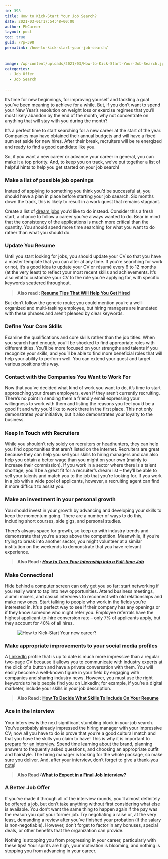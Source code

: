 ```yaml
---
id: 398
title: How to Kick-Start Your Job Search?
date: 2021-03-01T17:54:48+00:00
author: PhCareer
layout: post
toc: true
guid: /?p=398
permalink: /how-to-kick-start-your-job-search/


image: /wp-content/uploads/2021/03/How-to-Kick-Start-Your-Job-Search.jpg
categories:
  - Job Offer
  - Job Search

---
```

Its time for new beginnings, for improving yourself and tackling a goal you&#8217;ve been meaning to achieve for a while. But, if you don&#8217;t want to spend your New Year&#8217;s resolution on weight loss or exercise regimes that you&#8217;ll most likely abandon by the end of the month, why not concentrate on anything that will stay with you during the month?

It&#8217;s a perfect time to start searching for a new career at the start of the year. Companies may have obtained their annual budgets and will have a fixed sum set aside for new hires. After their break, recruiters will be re energized and ready to find a good candidate like you.

So, if you want a new career or advance your career in general, you can make it a top priority. And, to keep you on track, we&#8217;ve put together a list of helpful hints to help you get started on your job search!

### **Make a list of possible job openings**

Instead of applying to something you think you&#8217;d be successful at, you should have a plan in place before starting your job saearch. Six months down the track, this is likely to result in a work quest that remains stagnant.

Create a list of [dream jobs](/how-to-find-your-dream-job/) you&#8217;d like to do instead. Consider this a fresh start, a chance to follow a career you&#8217;ve always wanted to do. Bear in mind that the consistency of the applications is much more critical than the quantity. You should spend more time searching for what you want to do rather than what you should do.

### **Update You Resume**

Until you start looking for jobs, you should update your CV so that you have a master template that you can alter at any time. If you&#8217;re searching for work or not, it&#8217;s a good idea to update your CV or résumé every 6 to 12 months (at the very least) to reflect your most recent skills and achievements. It&#8217;s also vital to customize your CV to the role you&#8217;re applying for, with specific keywords scattered throughout.

<blockquote class="wp-block-quote">
  <p>
    <strong>Also read : <a href="/resume-tips-that-will-help-you-get-hired/">Resume Tips That Will Help You Get Hired</a></strong>
  </p>
</blockquote>

But don&#8217;t follow the generic route; you could mention you&#8217;re a well-organized and multi-tasking employee, but hiring managers are inundated with these phrases and aren&#8217;t pleased by clear keywords.

### **Define Your Core Skills**

Examine the qualifications and core skills rather than the job titles. When you search hard enough, you&#8217;ll be shocked to find appropriate roles with different titles. You&#8217;ll be more focused on your strengths and talents if you recognize your skills, and you&#8217;ll be able to find more beneficial roles that will help your ability to perform well. You can extend your quest and target various positions this way.

### **Contact with the Companies You Want to Work For**

Now that you&#8217;ve decided what kind of work you want to do, it&#8217;s time to start approaching your dream employers, even if they aren&#8217;t currently recruiting. There&#8217;s no point in sending them a friendly email expressing your willingness to work with them and listing the reasons you feel you&#8217;d be a good fit and why you&#8217;d like to work there in the first place. This not only demonstrates your initiative, but it also demonstrates your loyalty to the business.

### **Keep In Touch with Recruiters**

While you shouldn&#8217;t rely solely on recruiters or headhunters, they can help you find opportunities that aren&#8217;t listed on the internet. Recruiters are great because they can help you sell your skills to hiring managers and can also help you obtain a better wage than you might on your own (mainly to increase their commission). If you work in a sector where there is a talent shortage, you&#8217;ll be a great fit for a recruiter&#8217;s dream list – they&#8217;ll be able to sell your talents and match you to the job that you&#8217;re looking for. If you work in a job with a wide pool of applicants, however, a recruiting agent can find it more difficult to assist you.

### **Make an investment in your personal growth**

You should invest in your growth by advancing and developing your skills to keep the momentum going. There are a number of ways to do this, including short courses, side gigs, and personal studies.

There&#8217;s always space for growth, so keep up with industry trends and demonstrate that you&#8217;re a step above the competition. Meanwhile, if you&#8217;re trying to break into another sector, you might volunteer at a similar institution on the weekends to demonstrate that you have relevant experience.

<blockquote class="wp-block-quote">
  <p>
    <strong>Also Read : <em><a href="/how-to-turn-your-internship-into-a-full-time-job/">How to Turn Your Internship into a Full-time Job</a></em></strong>
  </p>
</blockquote>

### **Make Connections!**

Hide behind a computer screen can only get you so far; start networking if you really want to tap into new opportunities. Attend business meetings, alumni mixers, and casual interviews to reconnect with old relationships and make new ones. Start talking to people who work in the fields you&#8217;re interested in. It&#8217;s a perfect way to see if their company has any openings or if they know someone who might refer you. Employee referrals have the highest applicant-to-hire conversion rate – only 7% of applicants apply, but they account for 40% of all hires.

<div class="wp-block-image">
  <figure class="aligncenter size-large"><img loading="lazy" width="860" height="484" src="/wp-content/uploads/2021/03/job-search-basics.jpg" alt="How to Kick-Start Your new career?" class="wp-image-399" srcset="/wp-content/uploads/2021/03/job-search-basics.jpg 860w, /wp-content/uploads/2021/03/job-search-basics-300x169.jpg 300w, /wp-content/uploads/2021/03/job-search-basics-768x432.jpg 768w" sizes="(max-width: 860px) 100vw, 860px" /></figure>
</div>

### **Make appropriate improvements to your social media profiles**

A [LinkedIn](https://www.linkedin.com/) profile that is up to date is much more impressive than a regular two-page CV because it allows you to communicate with industry experts at the click of a button and have a private conversation with them. You will easily become a well-known figure in your field by engaging with companies and sharing industry news. However, you must use the right keywords to help people find you on LinkedIn; for example, if you&#8217;re a digital marketer, include your skills in your job description.

<blockquote class="wp-block-quote">
  <p>
    <strong>Also Read : <a href="/how-to-decide-what-skills-to-include-on-your-resume/">How To Decide What Skills To Include On Your Resume</a></strong>
  </p>
</blockquote>

### **Ace in the Interview**

Your interview is the next significant stumbling block in your job search. You&#8217;ve probably already impressed the hiring manager with your impressive CV; now all you have to do is prove that you&#8217;re a good cultural match and that you have the skills you claim to have! This is why it is important to [prepare for an interview](/category/job-interview-tip/). Spend time learning about the brand, planning answers to frequently asked questions, and choosing an appropriate outfit and hairstyle. The hiring manager is looking for the whole package, so make sure you deliver. And, after your interview, don&#8217;t forget to give a [thank-you note](/thank-you-note-after-a-job-interview/)!

<blockquote class="wp-block-quote">
  <p>
    <strong>Also Read :<a href="/what-to-expect-in-a-final-job-interview/">What to Expect in a Final Job Interview?</a></strong>
  </p>
</blockquote>

### **A Better Job Offer**

If you&#8217;ve made it through all of the interview rounds, you&#8217;ll almost definitely be [offered a job](/things-to-consider-before-accepting-a-job-offer/), but don&#8217;t take anything without first considering what else is available. You don&#8217;t want the same thing to happen again if the pay was the reason you quit your former job. Try negotiating a raise or, at the very least, demanding a review after you&#8217;ve finished your probation (if the salary is non-negotiable). However, don&#8217;t forget to factor in any bonuses, special deals, or other benefits that the organization can provide.

Nothing is stopping you from progressing in your career, particularly with these tips! Your spirits are high, your motivation is blooming, and nothing is stopping you from advancing in your career.
